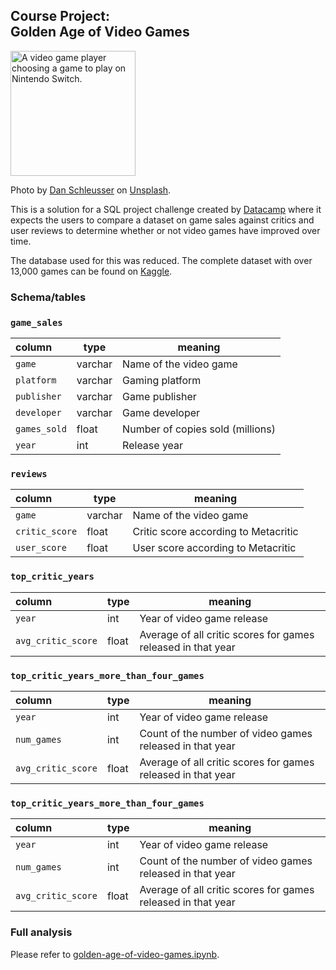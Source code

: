 ## Course Project: </br>Golden Age of Video Games
<p><img src="https://images.unsplash.com/photo-1632256347173-298f7407d1df?ixlib=rb-4.0.3&ixid=MnwxMjA3fDB8MHxwaG90by1wYWdlfHx8fGVufDB8fHx8&auto=format&fit=crop&w=987&q=80" alt="A video game player choosing a game to play on Nintendo Switch." width="200"></p>

<p>Photo by <a href="https://unsplash.com/@retromoon">Dan Schleusser</a> on <a href="https://unsplash.com">Unsplash</a>.</p>
This is a solution for a SQL project challenge created by <a href="https://www.datacamp.com"> Datacamp</a> where it expects
the users to compare a dataset on game sales against critics and user reviews to determine whether or not video games
have improved over time.
<p>The database used for this was reduced. The complete dataset with over 13,000 games can be found on <a href="https://www.kaggle.com/holmjason2/videogamedata">Kaggle</a>.
</p>

### Schema/tables

<h3 id="game_sales"><code>game_sales</code></h3>
<table>
    <thead>
        <tr>
            <th style="text-align:left;">column</th>
            <th>type</th>
            <th>meaning</th>
        </tr>
    </thead>
    <tbody>
        <tr>
            <td style="text-align:left;"><code>game</code></td>
            <td>varchar</td>
            <td>Name of the video game</td>
        </tr>
        <tr>
            <td style="text-align:left;"><code>platform</code></td>
            <td>varchar</td>
            <td>Gaming platform</td>
        </tr>
        <tr>
            <td style="text-align:left;"><code>publisher</code></td>
            <td>varchar</td>
            <td>Game publisher</td>
        </tr>
        <tr>
            <td style="text-align:left;"><code>developer</code></td>
            <td>varchar</td>
            <td>Game developer</td>
        </tr>
        <tr>
            <td style="text-align:left;"><code>games_sold</code></td>
            <td>float</td>
            <td>Number of copies sold (millions)</td>
        </tr>
        <tr>
            <td style="text-align:left;"><code>year</code></td>
            <td>int</td>
            <td>Release year</td>
        </tr>
    </tbody>
</table>
<h3 id="reviews"><code>reviews</code></h3>
<table>
    <thead>
        <tr>
            <th style="text-align:left;">column</th>
            <th>type</th>
            <th>meaning</th>
        </tr>
    </thead>
    <tbody>
        <tr>
            <td style="text-align:left;"><code>game</code></td>
            <td>varchar</td>
            <td>Name of the video game</td>
        </tr>
        <tr>
            <td style="text-align:left;"><code>critic_score</code></td>
            <td>float</td>
            <td>Critic score according to Metacritic</td>
        </tr>
        <tr>
            <td style="text-align:left;"><code>user_score</code></td>
            <td>float</td>
            <td>User score according to Metacritic</td>
        </tr>
    </tbody>
</table>

<h3 id="top_critic_years"><code>top_critic_years</code></h3>
<table>
    <thead>
        <tr>
            <th style="text-align:left">column</th>
            <th>type</th>
            <th>meaning</th>
        </tr>
    </thead>
    <tbody>
        <tr>
            <td style="text-align:left"><code>year</code></td>
            <td>int</td>
            <td>Year of video game release</td>
        </tr>
        <tr>
            <td style="text-align:left"><code>avg_critic_score</code></td>
            <td>float</td>
            <td>Average of all critic scores for games released in that year</td>
        </tr>
    </tbody>
</table>
<h3 id="top_critic_years_more_than_four_games"><code>top_critic_years_more_than_four_games</code></h3>
<table>
    <thead>
        <tr>
            <th style="text-align:left">column</th>
            <th>type</th>
            <th>meaning</th>
        </tr>
    </thead>
    <tbody>
        <tr>
            <td style="text-align:left"><code>year</code></td>
            <td>int</td>
            <td>Year of video game release</td>
        </tr>
        <tr>
            <td style="text-align:left"><code>num_games</code></td>
            <td>int</td>
            <td>Count of the number of video games released in that year</td>
        </tr>
        <tr>
            <td style="text-align:left"><code>avg_critic_score</code></td>
            <td>float</td>
            <td>Average of all critic scores for games released in that year</td>
        </tr>
    </tbody>
</table>
<h3 id="top_critic_years_more_than_four_games"><code>top_critic_years_more_than_four_games</code></h3>
<table>
    <thead>
        <tr>
            <th style="text-align:left;">column</th>
            <th>type</th>
            <th>meaning</th>
        </tr>
    </thead>
    <tbody>
        <tr>
            <td style="text-align:left;"><code>year</code></td>
            <td>int</td>
            <td>Year of video game release</td>
        </tr>
        <tr>
            <td style="text-align:left;"><code>num_games</code></td>
            <td>int</td>
            <td>Count of the number of video games released in that year</td>
        </tr>
        <tr>
            <td style="text-align:left;"><code>avg_critic_score</code></td>
            <td>float</td>
            <td>Average of all critic scores for games released in that year</td>
        </tr>
    </tbody>
</table>

### Full analysis
Please refer to [golden-age-of-video-games.ipynb](golden-age-of-video-games.ipynb).